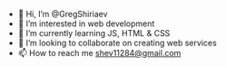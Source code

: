 - 👋 Hi, I’m @GregShiriaev
- 👀 I’m interested in web development
- 🌱 I’m currently learning JS, HTML & CSS
- 💞️ I’m looking to collaborate on creating web services
- 📫 How to reach me shev11284@gmail.com

<!---
GregShiriaev/GregShiriaev is a ✨ special ✨ repository because its `README.md` (this file) appears on your GitHub profile.
You can click the Preview link to take a look at your changes.
--->
